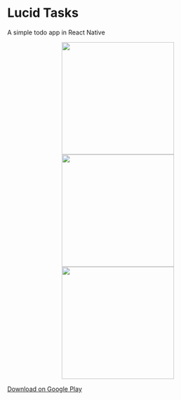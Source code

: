 # Lucid Tasks
A simple todo app in React Native

<p align="center">
  <img src="https://raw.githubusercontent.com/anirudhabhurke/lucidtasks/master/appscreenshot/appScreenshot%20(1).png" width="256">
  <img src="https://raw.githubusercontent.com/anirudhabhurke/lucidtasks/master/appscreenshot/appScreenshot%20(2).png" width="256">
  <img src="https://raw.githubusercontent.com/anirudhabhurke/lucidtasks/master/appscreenshot/appScreenshot%20(3).png" width="256">
</p>

<a href="https://play.google.com/store/apps/details?id=com.lucidtasks">Download on Google Play</a>
